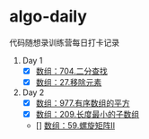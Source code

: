 # algo-daily
代码随想录训练营每日打卡记录

1. Day 1
    - [x] [数组：704.二分查找](./problems/704.Binary%20Search.md)
    - [x] [数组：27.移除元素](./problems/27.Remove%20Element.md)

2. Day 2
    - [x] [数组：977.有序数组的平方](./problems/977.Squares%20of%20a%20Sorted%20Array.md)
    - [x] [数组：209.长度最小的子数组](./problems/209.Minimum%20Size%20Subarray%20Sum.md)
    - [] [数组：59.螺旋矩阵II]()
